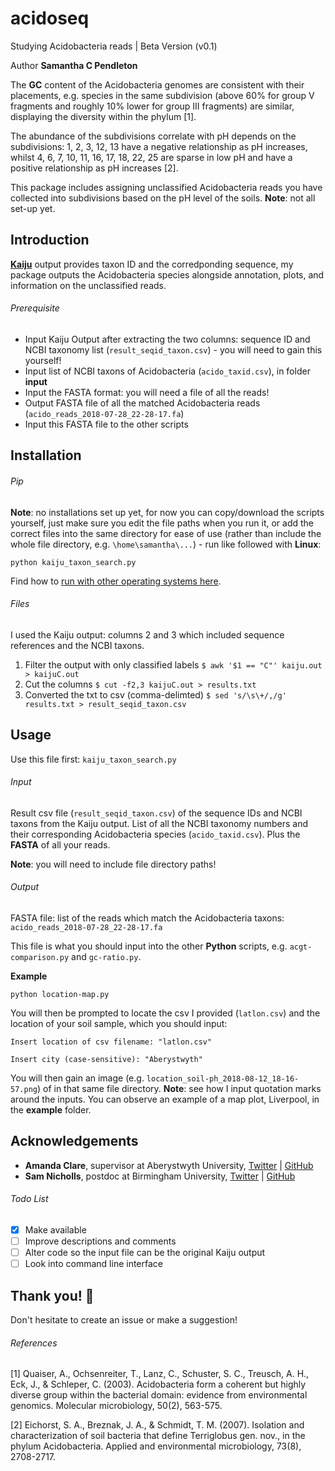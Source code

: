 # acidoseq

Studying Acidobacteria reads | Beta Version (v0.1)

Author __Samantha C Pendleton__

The **GC** content of the Acidobacteria genomes are consistent with their placements, e.g. species in the same subdivision (above 60\% for group V fragments and roughly 10\% lower for group III fragments) are similar, displaying the diversity within the phylum [1].

The abundance of the subdivisions correlate with pH depends on the subdivisions: 1, 2, 3, 12, 13 have a negative relationship as pH increases, whilst 4, 6, 7, 10, 11, 16, 17, 18, 22, 25 are sparse in low pH and have a positive relationship as pH increases [2].

This package includes assigning unclassified Acidobacteria reads you have collected into subdivisions based on the pH level of the soils. **Note**: not all set-up yet.

## Introduction

[**Kaiju**](http://kaiju.binf.ku.dk) output provides taxon ID and the corredponding sequence, my package outputs the Acidobacteria species alongside annotation, plots, and information on the unclassified reads.

###### Prerequisite
- Input Kaiju Output after extracting the two columns: sequence ID and NCBI taxonomy list (`result_seqid_taxon.csv`) - you will need to gain this yourself!
- Input list of NCBI taxons of Acidobacteria (`acido_taxid.csv`), in folder **input**
- Input the FASTA format: you will need a file of all the reads!
- Output FASTA file of all the matched Acidobacteria reads (`acido_reads_2018-07-28_22-28-17.fa`)
- Input this FASTA file to the other scripts

## Installation

###### Pip
**Note**: no installations set up yet, for now you can copy/download the scripts yourself, just make sure you edit the file paths when you run it, or add the correct files into the same directory for ease of use (rather than include the whole file directory, e.g. `\home\samantha\...`) - run like followed with **Linux**:

`python kaiju_taxon_search.py`

Find how to [run with other operating systems here](https://en.wikibooks.org/wiki/Python_Programming/Creating_Python_Programs).

###### Files
I used the Kaiju output: columns 2 and 3 which included sequence references and the NCBI taxons.

1. Filter the output with only classified labels	`$ awk '$1 == "C"' kaiju.out > kaijuC.out`
2. Cut the columns					`$ cut -f2,3 kaijuC.out > results.txt`
3. Converted the txt to csv (comma-delimted)		`$ sed 's/\s\+/,/g' results.txt > result_seqid_taxon.csv`

## Usage
Use this file first: `kaiju_taxon_search.py`

###### Input
Result csv file (`result_seqid_taxon.csv`) of the sequence IDs and NCBI taxons from the Kaiju output. 
List of all the NCBI taxonomy numbers and their corresponding Acidobacteria species (`acido_taxid.csv`).
Plus the **FASTA** of all your reads.

**Note**: you will need to include file directory paths!

###### Output
FASTA file: list of the reads which match the Acidobacteria taxons: `acido_reads_2018-07-28_22-28-17.fa`

This file is what you should input into the other **Python** scripts, e.g. `acgt-comparison.py` and `gc-ratio.py`.

**Example**

`python location-map.py`

You will then be prompted to locate the csv I provided (`latlon.csv`) and the location of your soil sample, which you should input:

`Insert location of csv filename: "latlon.csv"`

`Insert city (case-sensitive): "Aberystwyth"`

You will then gain an image (e.g. `location_soil-ph_2018-08-12_18-16-57.png`) of in that same file directory. **Note**: see how I input quotation marks around the inputs. You can observe an example of a map plot, Liverpool, in the **example** folder.

## Acknowledgements
* **Amanda Clare**, supervisor at Aberystwyth University, [Twitter](https://twitter.com/afcaber) | [GitHub](https://github.com/amandaclare)
* **Sam Nicholls**, postdoc at Birmingham University, [Twitter](https://twitter.com/samstudio8) | [GitHub](https://github.com/SamStudio8)

###### Todo List
- [x] Make available
- [ ] Improve descriptions and comments
- [ ] Alter code so the input file can be the original Kaiju output
- [ ] Look into command line interface

## Thank you! :seedling:

Don't hesitate to create an issue or make a suggestion!

###### References
[1] Quaiser, A., Ochsenreiter, T., Lanz, C., Schuster, S. C., Treusch, A. H., Eck, J., & Schleper, C. (2003). Acidobacteria form a coherent but highly diverse group within the bacterial domain: evidence from environmental genomics. Molecular microbiology, 50(2), 563-575.

[2] Eichorst, S. A., Breznak, J. A., & Schmidt, T. M. (2007). Isolation and characterization of soil bacteria that define Terriglobus gen. nov., in the phylum Acidobacteria. Applied and environmental microbiology, 73(8), 2708-2717.
